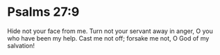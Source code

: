 # Psalms 27:9

Hide not your face from me. Turn not your servant away in anger, O you who have been my help. Cast me not off; forsake me not, O God of my salvation!
